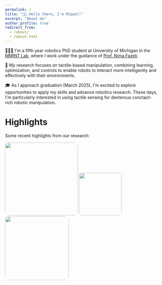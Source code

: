 ```yaml
---
permalink: /
title: "👋🏼 Hello there, I'm Miquel!"
excerpt: "About me"
author_profile: true
redirect_from: 
  - /about/
  - /about.html
---
```


👨🏻‍💻 I'm a fifth year robotics PhD student at University of Michigan in the [MMINT Lab](https://mmintlab.com), where I work under the guidance of [Prof. Nima Fazeli](https://www.mmintlab.com/people/nima-fazeli/).

🔬 My research focuses on tactile-based manipulation, combining learning, optimization, and controls to enable robots to interact more intelligently and effectively with their environments.

🎓 As I approach graduation (March 2025), I'm excited to explore opportunities to apply my skills and advance robotics research. These days, I'm particularly interested in using tactile sensing for dexterous conctact-rich robotic manipulation.


# Highlights

Some recent highlights from our research:

<!-- <p float="left">
  <a href="/publication/2023-08-30-tactile-vad"><img src="/images/projects/tactile_cartpole_speedup_lowres.gif" width="330" /></a>
  <a href="/publication/2022-09-27-manipulation-via_membranes"><img src="/images/projects/bubble_pivoting_optimized-2.gif" width="253" /></a>
</p> -->

<!-- <p float="left">
  <a href="/publication/2023-08-30-tactile-vad"><img src="/images/projects/tactile_cartpole_speedup_lowres.gif" width="240" /></a>
  <a href="/publication/2022-09-27-manipulation-via_membranes"><img src="/images/projects/bubble_pivoting_optimized-2.gif" width="184" /></a>
  <a href="/publication/2024-02-30-tactile-nonprehensile"><img src="/images/projects/extrinsic_pivoting_cropped.gif" width="122"/></a>
</p> -->

<p float="left">
  <a href="/publication/2023-08-30-tactile-vad"><img src="/images/projects/tactile_cartpole_cropped.gif" width="240" style="border-radius:5%" /></a>
  <a href="/publication/2024-02-30-tactile-nonprehensile"><img src="/images/projects/extrinsic_pivoting_cropped.gif" width="140" style="border-radius:5%"/></a>
  <a href="/publication/2022-09-27-manipulation-via_membranes"><img src="/images/projects/bubble_pivoting_optimized-2.gif" width="210" style="border-radius:5%"/></a>
</p>


<!-- ![Tactile-Driven Non-Prehensile Object Manipulation via Extrinsic Contact Mode Control](/images/projects/tactile_cartpole_speedup_lowres.gif)
![Tactile-Driven Non-Prehensile Object Manipulation via Extrinsic Contact Mode Control](/images/projects/extrinsic_pivoting.gif)
![Tactile-Driven Non-Prehensile Object Manipulation via Extrinsic Contact Mode Control](/images/projects/bubble_pivoting_optimized-2.gif) -->
